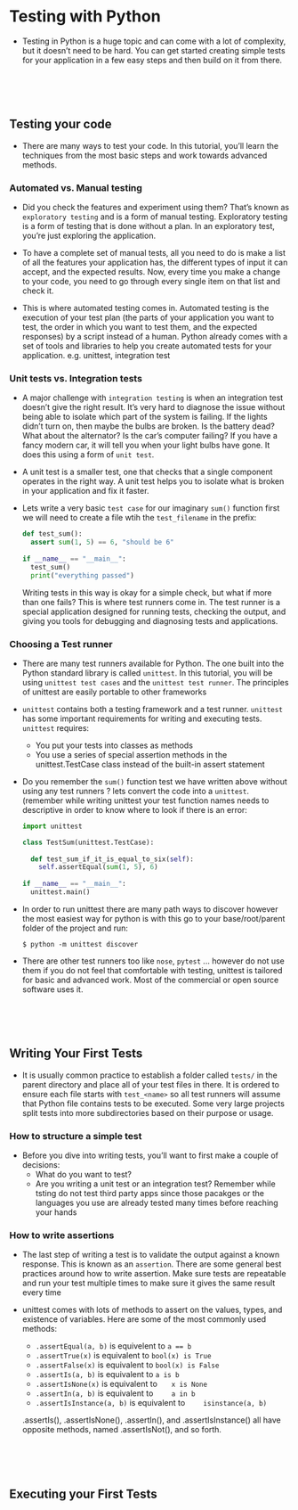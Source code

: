 # Testing with Python

- Testing in Python is a huge topic and can come with a lot of complexity, but it doesn’t need to be hard. You can get started creating simple tests for your application in a few easy steps and then build on it from there.

<br>
<br>
<br>

## Testing your code
 
- There are many ways to test your code. In this tutorial, you’ll learn the techniques from the most basic steps and work towards advanced methods.

### Automated vs. Manual testing 

- Did you check the features and experiment using them? That’s known as `exploratory testing` and is a form of manual testing. Exploratory testing is a form of testing that is done without a plan. In an exploratory test, you’re just exploring the application.

- To have a complete set of manual tests, all you need to do is make a list of all the features your application has, the different types of input it can accept, and the expected results. Now, every time you make a change to your code, you need to go through every single item on that list and check it.

- This is where automated testing comes in. Automated testing is the execution of your test plan (the parts of your application you want to test, the order in which you want to test them, and the expected responses) by a script instead of a human. Python already comes with a set of tools and libraries to help you create automated tests for your application. e.g. unittest, integration test

### Unit tests vs. Integration tests

- A major challenge with `integration testing` is when an integration test doesn’t give the right result. It’s very hard to diagnose the issue without being able to isolate which part of the system is failing. If the lights didn’t turn on, then maybe the bulbs are broken. Is the battery dead? What about the alternator? Is the car’s computer failing? If you have a fancy modern car, it will tell you when your light bulbs have gone. It does this using a form of `unit test`.

- A unit test is a smaller test, one that checks that a single component operates in the right way. A unit test helps you to isolate what is broken in your application and fix it faster.

- Lets write a very basic `test case` for our imaginary `sum()` function first we will need to create a file wtih the `test_filename` in the prefix:
  ```python
  def test_sum():
    assert sum(1, 5) == 6, "should be 6"
    
  if __name__ == "__main__":
    test_sum()
    print("everything passed")
  ```
  Writing tests in this way is okay for a simple check, but what if more than one fails? This is where test runners come in. The test runner is a special application designed for running tests, checking the output, and giving you tools for debugging and diagnosing tests and applications.
  
### Choosing a Test runner

- There are many test runners available for Python. The one built into the Python standard library is called `unittest`. In this tutorial, you will be using `unittest test cases` and the `unittest test runner`. The principles of unittest are easily portable to other frameworks

- `unittest` contains both a testing framework and a test runner. `unittest` has some important requirements for writing and executing tests. `unittest` requires:
  - You put your tests into classes as methods
  - You use a series of special assertion methods in the unittest.TestCase class instead of the built-in assert statement

- Do you remember the `sum()` function test we have written above without using any test runners ? lets convert the code into a `unittest`. (remember while writing unittest your test function names needs to descriptive in order to know where to look if there is an error:
  ```python
  import unittest
  
  class TestSum(unittest.TestCase):
    
    def test_sum_if_it_is_equal_to_six(self):
      self.assertEqual(sum(1, 5), 6)
      
  if __name__ == "__main__":
    unittest.main()
  ```
  
- In order to run unittest there are many path ways to discover however the most easiest way for python is with this go to your base/root/parent folder of the project and run:
  ```
  $ python -m unittest discover
  ```
  
- There are other test runners too like `nose`, `pytest` ... however do not use them if you do not feel that comfortable with testing, unittest is tailored for basic and advanced work. Most of the commercial or open source software uses it. 

<br>
<br>
<br>

## Writing Your First Tests

- It is usually common practice to establish a folder called `tests/` in the parent directory and place all of your test files in there. It is ordered to ensure each file starts with `test_<name>` so all test runners will assume that Python file contains tests to be executed. Some very large projects split tests into more subdirectories based on their purpose or usage.

### How to structure a simple test

- Before you dive into writing tests, you’ll want to first make a couple of decisions:
  - What do you want to test?
  - Are you writing a unit test or an integration test?
  Remember while tsting do not test third party apps since those pacakges or the languages you use are already tested many times before reaching your hands
  
### How to write assertions

- The last step of writing a test is to validate the output against a known response. This is known as an `assertion`. There are some general best practices around how to write assertion. Make sure tests are repeatable and run your test multiple times to make sure it gives the same result every time

- unittest comes with lots of methods to assert on the values, types, and existence of variables. Here are some of the most commonly used methods:
  - `.assertEqual(a, b)` is equivelent to `a == b`
  - `.assertTrue(x)` is equivalent to `bool(x) is True`
  - `.assertFalse(x)` is equivalent to `bool(x) is False`
  - `.assertIs(a, b)` is equivalent to `a is b`
  - `.assertIsNone(x)` is equivalent to `	x is None`
  - `.assertIn(a, b)` is equivalent to `	a in b`
  - `.assertIsInstance(a, b)` is equivalent to `	isinstance(a, b)`
  
  .assertIs(), .assertIsNone(), .assertIn(), and .assertIsInstance() all have opposite methods, named .assertIsNot(), and so forth.

<br>
<br>
<br>

## Executing your First Tests


